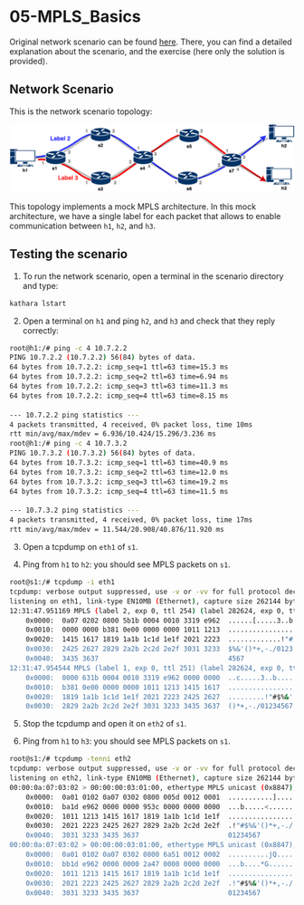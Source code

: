 # 05-MPLS_Basics
Original network scenario can be found [here](https://github.com/nsg-ethz/p4-learning/tree/master/exercises/04-MPLS).
There, you can find a detailed explanation about the scenario, and the exercise (here only the solution is provided).

## Network Scenario

This is the network scenario topology: 

![topology](images/mpls.png)

This topology implements a mock MPLS architecture. In this mock architecture, 
we have a single label for each packet that allows to enable communication
between `h1`, `h2`, and `h3`.

## Testing the scenario
1. To run the network scenario, open a terminal in the scenario directory and type: 
```bash
kathara lstart 
```

2. Open a terminal on `h1` and ping `h2`, and `h3` and check that they reply correctly:
```bash
root@h1:/# ping -c 4 10.7.2.2
PING 10.7.2.2 (10.7.2.2) 56(84) bytes of data.
64 bytes from 10.7.2.2: icmp_seq=1 ttl=63 time=15.3 ms
64 bytes from 10.7.2.2: icmp_seq=2 ttl=63 time=6.94 ms
64 bytes from 10.7.2.2: icmp_seq=3 ttl=63 time=11.3 ms
64 bytes from 10.7.2.2: icmp_seq=4 ttl=63 time=8.15 ms

--- 10.7.2.2 ping statistics ---
4 packets transmitted, 4 received, 0% packet loss, time 10ms
rtt min/avg/max/mdev = 6.936/10.424/15.296/3.236 ms
root@h1:/# ping -c 4 10.7.3.2
PING 10.7.3.2 (10.7.3.2) 56(84) bytes of data.
64 bytes from 10.7.3.2: icmp_seq=1 ttl=63 time=40.9 ms
64 bytes from 10.7.3.2: icmp_seq=2 ttl=63 time=12.0 ms
64 bytes from 10.7.3.2: icmp_seq=3 ttl=63 time=19.2 ms
64 bytes from 10.7.3.2: icmp_seq=4 ttl=63 time=11.5 ms

--- 10.7.3.2 ping statistics ---
4 packets transmitted, 4 received, 0% packet loss, time 17ms
rtt min/avg/max/mdev = 11.544/20.908/40.876/11.920 ms
```

3. Open a tcpdump on `eth1` of `s1`.

4. Ping from `h1` to `h2`: you should see MPLS packets on `s1`.
```bash
root@s1:/# tcpdump -i eth1
tcpdump: verbose output suppressed, use -v or -vv for full protocol decode
listening on eth1, link-type EN10MB (Ethernet), capture size 262144 bytes
12:31:47.951169 MPLS (label 2, exp 0, ttl 254) (label 282624, exp 0, ttl 84) (label 612068, exp 0, ttl 0) (label 262168, exp 7, ttl 47) (label 40976, exp 0, [S], ttl 2)
	0x0000:  0a07 0202 0800 5b1b 0004 0010 3319 e962  ......[.....3..b
	0x0010:  0000 0000 b381 0e00 0000 0000 1011 1213  ................
	0x0020:  1415 1617 1819 1a1b 1c1d 1e1f 2021 2223  .............!"#
	0x0030:  2425 2627 2829 2a2b 2c2d 2e2f 3031 3233  $%&'()*+,-./0123
	0x0040:  3435 3637                                4567
12:31:47.954544 MPLS (label 1, exp 0, ttl 251) (label 282624, exp 0, ttl 84) (label 422016, exp 0, ttl 0) (label 262175, exp 6, ttl 149) (label 41072, exp 1, ttl 2) (label 40976, exp 0, [S], ttl 2)
	0x0000:  0000 631b 0004 0010 3319 e962 0000 0000  ..c.....3..b....
	0x0010:  b381 0e00 0000 0000 1011 1213 1415 1617  ................
	0x0020:  1819 1a1b 1c1d 1e1f 2021 2223 2425 2627  .........!"#$%&'
	0x0030:  2829 2a2b 2c2d 2e2f 3031 3233 3435 3637  ()*+,-./01234567
```

5. Stop the tcpdump and open it on `eth2` of `s1`.

6. Ping from `h1` to `h3`: you should see MPLS packets on `s1`.
```bash
root@s1:/# tcpdump -tenni eth2
tcpdump: verbose output suppressed, use -v or -vv for full protocol decode
listening on eth2, link-type EN10MB (Ethernet), capture size 262144 bytes
00:00:0a:07:03:02 > 00:00:00:03:01:00, ethertype MPLS unicast (0x8847), length 102: MPLS (label 3, exp 0, ttl 254) (label 282624, exp 0, ttl 84) (label 825140, exp 0, ttl 0) (label 262165, exp 4, [S], ttl 42)
	0x0000:  0a01 0102 0a07 0302 0800 005d 0012 0001  ...........]....
	0x0010:  ba1d e962 0000 0000 953c 0000 0000 0000  ...b.....<......
	0x0020:  1011 1213 1415 1617 1819 1a1b 1c1d 1e1f  ................
	0x0030:  2021 2223 2425 2627 2829 2a2b 2c2d 2e2f  .!"#$%&'()*+,-./
	0x0040:  3031 3233 3435 3637                      01234567
00:00:0a:07:03:02 > 00:00:00:03:01:00, ethertype MPLS unicast (0x8847), length 102: MPLS (label 3, exp 0, ttl 254) (label 282624, exp 0, ttl 84) (label 840324, exp 0, ttl 0) (label 262165, exp 2, [S], ttl 117)
	0x0000:  0a01 0102 0a07 0302 0800 6a51 0012 0002  ..........jQ....
	0x0010:  bb1d e962 0000 0000 2a47 0000 0000 0000  ...b....*G......
	0x0020:  1011 1213 1415 1617 1819 1a1b 1c1d 1e1f  ................
	0x0030:  2021 2223 2425 2627 2829 2a2b 2c2d 2e2f  .!"#$%&'()*+,-./
	0x0040:  3031 3233 3435 3637                      01234567
```